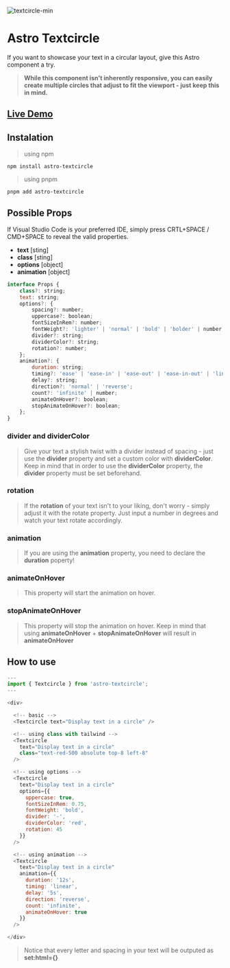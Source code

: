 ![textcircle-min](https://user-images.githubusercontent.com/83787591/220473583-28c40480-3942-4d15-90b6-ad7b0ab8723c.jpg)

# Astro Textcircle
If you want to showcase your text in a circular layout, give this Astro component a try.
> **While this component isn't inherently responsive, you can easily create multiple circles that adjust to fit the viewport - just keep this in mind.**


## [Live Demo](https://stackblitz.com/edit/withastro-astro-wu7yqp?file=src%2Fpages%2Findex.astro)


## Instalation
> using npm
```
npm install astro-textcircle
```
> using pnpm
```
pnpm add astro-textcircle
```


## Possible Props 
If Visual Studio Code is your preferred IDE, simply press CRTL+SPACE / CMD+SPACE to reveal the valid properties.
- **text** [sting]
- **class** [sting] 
- **options** [object]
- **animation** [object]

```js
interface Props {
	class?: string;
	text: string;
	options?: {
		spacing?: number;
		uppercase?: boolean;
		fontSizeInRem?: number;
		fontWeight?: 'lighter' | 'normal' | 'bold' | 'bolder' | number;
		divider?: string;
		dividerColor?: string;
		rotation?: number;
	};
	animation?: {
		duration: string;
		timing?: 'ease' | 'ease-in' | 'ease-out' | 'ease-in-out' | 'linear' | string;
		delay?: string;
		direction?: 'normal' | 'reverse';
		count?: 'infinite' | number;
		animateOnHover?: boolean;
		stopAnimateOnHover?: boolean;
	};
}
```

### **divider and dividerColor**
> Give your text a stylish twist with a divider instead of spacing - just use the **divider** property and set a custom color with **dividerColor**.
> Keep in mind that in order to use the **dividerColor** property, the **divider** property must be set beforehand.

### **rotation**
> If the **rotation** of your text isn't to your liking, don't worry - simply adjust it with the rotate property. Just input a number in degrees and watch your text rotate accordingly.

### **animation**
> If you are using the **animation** property, you need to declare the **duration** poperty! 

### **animateOnHover**
> This property will start the animation on hover.

### **stopAnimateOnHover**
> This property will stop the animation on hover.
> Keep in mind that using **animateOnHover** + **stopAnimateOnHover** will result in **animateOnHover**


## How to use
```js
---
import { Textcircle } from 'astro-textcircle';
---

<div>

  <!-- basic -->
  <Textcircle text="Display text in a circle" />

  <!-- using class with tailwind -->
  <Textcircle 
    text="Display text in a circle" 
    class="text-red-500 absolute top-8 left-8"
  />

  <!-- using options -->
  <Textcircle 
    text="Display text in a circle"
    options={{ 
      uppercase: true,
      fontSizeInRem: 0.75,
      fontWeight: 'bold',
      divider: '-',
      dividerColor: 'red',
      rotation: 45
    }}
  />

  <!-- using animation -->
  <Textcircle 
    text="Display text in a circle"
    animation={{ 
      duration: '12s',
      timing: 'linear',
      delay: '5s',
      direction: 'reverse',
      count: 'infinite',
      animateOnHover: true
    }}
  />

</div>
```
> Notice that every letter and spacing in your text will be outputed as **set:html={}** 